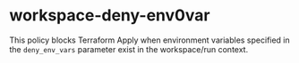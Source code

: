 # workspace-deny-env0var
This policy blocks Terraform Apply when environment variables specified in the `deny_env_vars` parameter exist in the workspace/run context.
